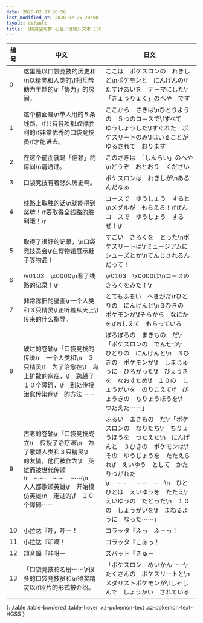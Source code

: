 ```yaml
---
date: 2020-02-23 20:56
last_modified_at: 2020-02-25 20:50
layout: default
title: 《精灵宝可梦 心金／魂银》文本 138
---
```

| 编号 | 中文 | 日文 |
| ---- | ---- | ---- |
| 0 | 这里是以口袋竞技的历史和\n以精灵和人类的\f相互帮助为主题的\r「协力」的房间。 | ここは　ポケスロンの　れきしと\nポケモンと　にんげんの\fたすけあいを　テ－マにした\r「きょうりょく」のへや　です |
| 1 | 这个前面是\n单人用的５条线路，\f只有各项都取得胜利的\f非常优秀的口袋竞技员\f才能进去。 | ここから　さきは\nひとりようの　５つのコ－スで\fすべて　ゆうしょうした\fすぐれた　ポケスリ－トのみ\fはいることが　ゆるされて　おります |
| 2 | 在这个前面就是「信赖」的房间\n请通过。 | このさきは　「しんらい」のへや\nどうぞ　おとおり　ください |
| 3 | 口袋竞技有着悠久历史啊。 | ポケスロンは　れきしが\nあるんだなぁ |
| 4 | 线路上取胜的话\n就能得到奖牌！\f要取得全线路的胜利哦！\r | コ－スで　ゆうしょう　すると\nメダルが　もらえる！\fぜんコ－スで　ゆうしょう　するぜ！\r |
| 5 | 取得了很好的记录，\n口袋竞技员会\r在博物馆展示鞋子等物品！ | すごい　きろくを　とった\nポケスリ－トは\rミュ－ジアムに　シュ－ズとか\nてんじされるん　だって！ |
| 6 | \v0103　\x0000\n看了线路的记录！\r | \v0103　\x0000は\nコ－スの　きろくをみた！\r |
| 7 | 非常陈旧的壁画\r一个人类和３只精灵\f正听着从天上\f传来的什么指导。 | とてもふるい　へきがだ\rひとりの　にんげんと\n３ひきの　ポケモンが\fそらから　なにかを\fおしえて　もらっている |
| 8 | 破烂的卷轴\r「口袋竞技的传说\r　一个人类和\n　３只精灵\f　为了治愈在\f　岛上扩散的病症，\f　跨越了１０个障碍，\f　到处传授治愈传染病\f　的方法⋯⋯ | ぼろぼろの　まきもの　だ\r「ポケスロンの　でんせつ\r　ひとりの　にんげんと\n　３ひきの　ポケモンが\f　しまじゅうに　ひろがった\f　びょうきを　なおすため\f　１０の　しょうがいを　のりこえて\f　びょうきの　ちりょうほうを\f　つたえた⋯⋯」 |
| 9 | 古老的卷轴\r「口袋竞技成立\r　传授了治疗法\n　为了歌颂人类和３只精灵\f　的友情，他们被作为\f　英雄而被世代传颂\r　⋯⋯　⋯⋯　⋯⋯\n　人人都歌颂英雄\r　开始模仿英雄\n　走过的\f　１０个障碍⋯⋯ | ふるい　まきもの　だ\r「ポケスロンの　なりたち\r　ちりょうほうを　つたえた\n　にんげんと　３ひきの　ポケモンは\f　その　ゆうじょうを　たたえられ\f　えいゆう　として　かたりつがれた\r　⋯⋯　⋯⋯　⋯⋯\n　ひとびとは　えいゆうを　たたえ\r　えいゆうの　たどった\n　１０の　しょうがいを\f　まねるように　なった⋯⋯」 |
| 10 | 小拉达『呼，呼－！ | コラッタ『ふっ　ふ－っ！ |
| 11 | 小拉达『叩啊！ | コラッタ『こあっ！ |
| 12 | 超音蝠『咔呀－ | ズバット『きゅ－ |
| 13 | 「口袋竞技花名册⋯⋯\r很多的口袋竞技员和\n得奖精灵以\f照片的形式被介绍。 | 「ポケスロン　めいかん⋯⋯\rたくさんの　ポケスリ－トと\nメダリストポケモンが\fしゃしんで　しょうかい　されている |
{: .table .table-bordered .table-hover .xz-pokemon-text .xz-pokemon-text-HGSS }